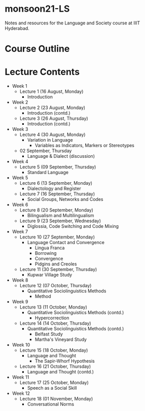 # monsoon21-LS
Notes and resources for the Language and Society course at IIIT Hyderabad.

# Course Outline

# Lecture Contents
* Week 1
    * Lecture 1 (16 August, Monday)
        - Introduction
* Week 2
    * Lecture 2 (23 August, Monday)
        - Introduction (contd.)
    * Lecture 3 (26 August, Thursday)
        - Introduction (contd.)
* Week 3
    * Lecture 4 (30 August, Monday)
        - Variation in Language
            - Variables as Indicators, Markers or Stereotypes
    * 02 September, Thursday
        - Language & Dialect (discussion)
* Week 4
    * Lecture 5 (09 September, Thursday)
        - Standard Language
* Week 5
    * Lecture 6 (13 September, Monday)
        - Dialectology and Register
    * Lecture 7 (16 September, Thursday)
        - Social Groups, Networks and Codes
* Week 6
    * Lecture 8 (20 September, Monday)
        - Bilingualism and Multilingualism
    * Lecture 9 (23 September, Wednesday)
        - Diglossia, Code Switching and Code Mixing
* Week 7
    * Lecture 10 (27 September, Monday)
        - Language Contact and Convergence
            - Lingua Franca
            - Borrowing
            - Convergence
            - Pidgins and Creoles
    * Lecture 11 (30 September, Thursday)
        - Kupwar Village Study
* Week 8
    * Lecture 12 (07 October, Thursday)
        - Quantitative Sociolinguistics Methods
            - Method
* Week 9
    * Lecture 13 (11 October, Monday)
        - Quantitative Sociolinguistics Methods (contd.)
            - Hypercorrection
    * Lecture 14 (14 October, Thursday)
        - Quantitative Sociolinguistics Methods (contd.)
            - Belfast Study
            - Martha's Vineyard Study
* Week 10
    * Lecture 15 (18 October, Monday)
        - Language and Thought
            - The Sapir-Whorf Hypothesis
    * Lecture 16 (21 October, Thursday)
        - Language and Thought (contd.)
* Week 11
    * Lecture 17 (25 October, Monday)
        - Speech as a Social Skill
* Week 12
    * Lecture 18 (01 November, Monday)
        - Conversational Norms
